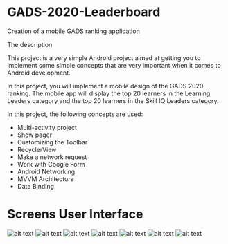 # GADS-2020-Leaderboard
Creation of a mobile GADS ranking application

The description

This project is a very simple Android project aimed at getting you to implement some simple concepts that are very important when it comes to Android development.

In this project, you will implement a mobile design of the GADS 2020 ranking.
The mobile app will display the top 20 learners in the Learning Leaders category and the top 20 learners in the Skill IQ Leaders category.

In this project, the following concepts are used:
- Multi-activity project
- Show pager
- Customizing the Toolbar
- RecyclerView
- Make a network request
- Work with Google Form
- Android Networking
- MVVM Architecture
- Data Binding

# Screens User Interface
![alt text](https://github.com/Narech/GADS-2020-Leaderboard/blob/master/screenshots/Splash_screen.jpeg)
![alt text](https://github.com/Narech/GADS-2020-Leaderboard/blob/master/screenshots/List_learning_leaders.jpeg)
![alt text](https://github.com/Narech/GADS-2020-Leaderboard/blob/master/screenshots/Skill%20QI%20Leader.jpeg)
![alt text](https://github.com/Narech/GADS-2020-Leaderboard/blob/master/screenshots/Submit%20Project%20Interface.jpeg)
![alt text](https://github.com/Narech/GADS-2020-Leaderboard/blob/master/screenshots/Confirm%20Submit%20Project.jpeg)
![alt text](https://github.com/Narech/GADS-2020-Leaderboard/blob/master/screenshots/Submission%20Successfull.jpeg)
![alt text](https://github.com/Narech/GADS-2020-Leaderboard/blob/master/screenshots/Submission%20failed.jpeg)





